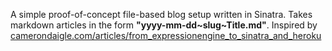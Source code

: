 A simple proof-of-concept file-based blog setup written in Sinatra. Takes markdown articles in the form **"yyyy-mm-dd~slug~Title.md"**. Inspired by [camerondaigle.com/articles/from_expressionengine_to_sinatra_and_heroku](http://camerondaigle.com/articles/from_expressionengine_to_sinatra_and_heroku)
